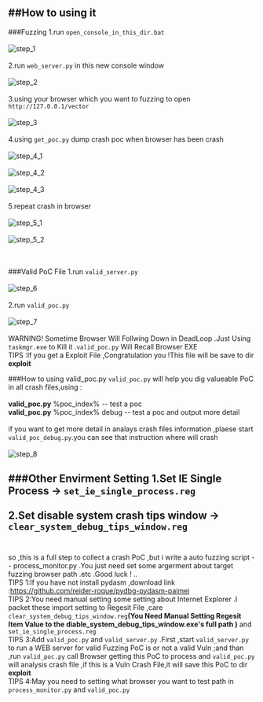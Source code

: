 ##How to using it
---
###Fuzzing
1.run `open_console_in_this_dir.bat`<br/><br/>
![step_1](https://raw.githubusercontent.com/lcatro/browser_fuzzing/master/pic/step_1.jpg)<br/><br/>
2.run `web_server.py` in this new console window<br/><br/>
![step_2](https://raw.githubusercontent.com/lcatro/browser_fuzzing/master/pic/step_2.jpg)<br/><br/>
3.using your browser which you want to fuzzing to open `http://127.0.0.1/vector`<br/><br/>
![step_3](https://raw.githubusercontent.com/lcatro/browser_fuzzing/master/pic/step_3.jpg)<br/><br/>
4.using `get_poc.py` dump crash poc when browser has been crash<br/><br/>
![step_4_1](https://raw.githubusercontent.com/lcatro/browser_fuzzing/master/pic/step_4_1.jpg)<br/><br/>
![step_4_2](https://raw.githubusercontent.com/lcatro/browser_fuzzing/master/pic/step_4_2.jpg)<br/><br/>
![step_4_3](https://raw.githubusercontent.com/lcatro/browser_fuzzing/master/pic/step_4_3.jpg)<br/><br/>
5.repeat crash in browser<br/><br/>
![step_5_1](https://raw.githubusercontent.com/lcatro/browser_fuzzing/master/pic/step_5_1.jpg)<br/><br/>
![step_5_2](https://raw.githubusercontent.com/lcatro/browser_fuzzing/master/pic/step_5_2.jpg)<br/><br/>
<br/>

###Valid PoC File
1.run `valid_server.py`<br/><br/>
![step_6](https://raw.githubusercontent.com/lcatro/browser_fuzzing/master/pic/step_6.png)<br/><br/>
2.run `valid_poc.py`<br/><br/>
![step_7](https://raw.githubusercontent.com/lcatro/browser_fuzzing/master/pic/step_7.png)<br/><br/>
WARNING! Sometime Browser Will Follwing Down in DeadLoop .Just Using `taskmgr.exe` to Kill it .`valid_poc.py` Will Recall Browser EXE<br/>
TIPS :If you get a Exploit File ,Congratulation you !This file will be save to dir **exploit**
<br/>

###How to using valid_poc.py
`valid_poc.py` will help you dig valueable PoC in all crash files,using :<br/><br/>
**valid_poc.py** %poc_index%  --  test a poc<br/>
**valid_poc.py** %poc_index% debug  --  test a poc and output more detail<br/><br/>
if you want to get more detail in analays crash files information ,plaese start `valid_poc_debug.py`.you can see that instruction where will crash<br/><br/>
![step_8](https://raw.githubusercontent.com/lcatro/browser_fuzzing/master/pic/add_show_debug_detail.png)

###Other Envirment Setting
1.Set IE Single Process -> `set_ie_single_process.reg`<br/><br/>
2.Set disable system crash tips window -> `clear_system_debug_tips_window.reg`<br/><br/>
---
so ,this is a full step to collect a crash PoC ,but i write a auto fuzzing script -- process_monitor.py .You just need set some argerment about target fuzzing browser path .etc .Good luck ! ..
<br/>
TIPS 1:If you have not install pydasm ,download link :https://github.com/reider-roque/pydbg-pydasm-paimei<br/>
TIPS 2:You need manual setting some setting about Internet Explorer .I packet these import setting to Regesit File ,care
`clear_system_debug_tips_window.reg`**(You Need Manual Setting Regesit Item Value to the diable_system_debug_tips_window.exe's full path )** and `set_ie_single_process.reg`<br/>
TIPS 3:Add `valid_poc.py` and `valid_server.py` .First ,start `valid_server.py` to run a WEB server for valid Fuzzing PoC is or not a valid Vuln ;and than ,run `valid_poc.py` call Browser getting this PoC to process and `valid_poc.py` will analysis crash file ,if this is a Vuln Crash File,it will save this PoC to dir **exploit**<br/>
TIPS 4:May you need to setting what browser you want to test path in `process_monitor.py` and `valid_poc.py`<br/>
